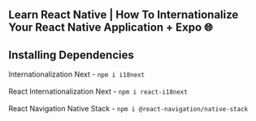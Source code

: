 ## Learn React Native | How To Internationalize Your React Native Application + Expo 🌐

<h2>Installing Dependencies</h2>

<!-- `npm install react-redux`
<br><br>
Internationalization Next -> `npm install @reduxjs/toolkit`
<br><br>
`npm install redux-persist` -->

Internationalization Next - `npm i i18next`
<br><br>
React Internationalization Next - `npm i react-i18next`
<br><br>
React Navigation Native Stack - `npm i @react-navigation/native-stack`
